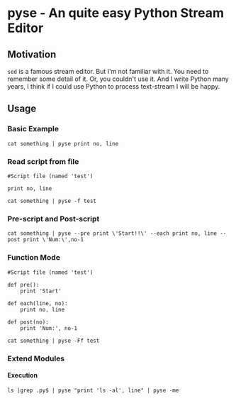 # pyse - An quite easy Python Stream Editor

## Motivation
`sed` is a famous stream editor. But I'm not familiar with it. You need to remember some detail of it. Or, you couldn't use it.
And I write Python many years, I think if I could use Python to process text-stream I will be happy.

## Usage
### Basic Example
```
cat something | pyse print no, line
```
### Read script from file
```
#Script file (named 'test')

print no, line
```

```
cat something | pyse -f test
```

### Pre-script and Post-script
```
cat something | pyse --pre print \'Start!!\' --each print no, line --post print \'Num:\',no-1
```

### Function Mode
```
#Script file (named 'test')

def pre():
    print 'Start'

def each(line, no):
    print no, line

def post(no):
    print 'Num:', no-1
```

```
cat something | pyse -Ff test
```

### Extend Modules
#### Execution
```
ls |grep .py$ | pyse "print 'ls -al', line" | pyse -me
```
